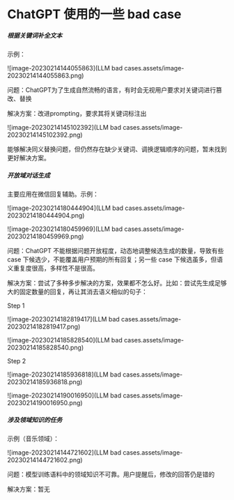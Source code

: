 # ChatGPT 使用的一些 bad case

##### 根据关键词补全文本

示例：

![image-20230214144055863](LLM bad cases.assets/image-20230214144055863.png)

问题：ChatGPT为了生成自然流畅的语言，有时会无视用户要求对关键词进行篡改、替换

解决方案：改进prompting，要求其将关键词标注出

![image-20230214145102392](LLM bad cases.assets/image-20230214145102392.png)

能够解决同义替换问题，但仍然存在缺少关键词、调换逻辑顺序的问题，暂未找到更好解决方案。

##### 开放域对话生成

主要应用在微信回复辅助。示例：

![image-20230214180444904](LLM bad cases.assets/image-20230214180444904.png)

![image-20230214180459969](LLM bad cases.assets/image-20230214180459969.png)

问题：ChatGPT 不能根据问题开放程度，动态地调整候选生成的数量，导致有些 case 下候选少，不能覆盖用户预期的所有回复；另一些 case 下候选虽多，但语义重复度很高，多样性不是很高。

解决方案：尝试了多种多步解决的方案，效果都不怎么好。比如：尝试先生成足够大的固定数量的回复，再让其消去语义相似的句子：

Step 1

![image-20230214182819417](LLM bad cases.assets/image-20230214182819417.png)

![image-20230214185828540](LLM bad cases.assets/image-20230214185828540.png)

Step 2

![image-20230214185936818](LLM bad cases.assets/image-20230214185936818.png)

![image-20230214190016950](LLM bad cases.assets/image-20230214190016950.png)

##### 涉及领域知识的任务

示例（音乐领域）：

![image-20230214144721602](LLM bad cases.assets/image-20230214144721602.png)

问题：模型训练语料中的领域知识不可靠。用户提醒后，修改的回答仍是错的

解决方案：暂无


